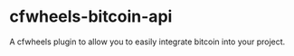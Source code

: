 cfwheels-bitcoin-api
====================

A cfwheels plugin to allow you to easily integrate bitcoin into your project.